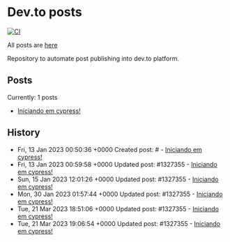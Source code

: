 # Dev.to posts

[![CI](https://github.com/carecone/dev-to-blog/actions/workflows/changed.yml/badge.svg)](https://github.com/carecone/dev-to-blog/actions/workflows/changed.yml)

All posts are [here](https://dev.to/carecone)

Repository to automate post publishing into dev.to platform.

## Posts

Currently: 1 posts

* [Iniciando em cypress!](https://dev.to/carecone/iniciando-em-cypress-1boo)

## History

* Fri, 13 Jan 2023 00:50:36 +0000 Created post: # - [Iniciando em cypress!](https://dev.to/carecone/iniciando-em-cypress)
* Fri, 13 Jan 2023 00:59:58 +0000 Updated post: #1327355 - [Iniciando em cypress!](https://dev.to/carecone/iniciando-em-cypress-1boo)
* Sun, 15 Jan 2023 12:01:26 +0000 Updated post: #1327355 - [Iniciando em cypress!](https://dev.to/carecone/iniciando-em-cypress-1boo)
* Mon, 30 Jan 2023 01:57:44 +0000 Updated post: #1327355 - [Iniciando em cypress!](https://dev.to/carecone/iniciando-em-cypress-1boo)
* Tue, 21 Mar 2023 18:51:06 +0000 Updated post: #1327355 - [Iniciando em cypress!](https://dev.to/carecone/iniciando-em-cypress-1boo)
* Tue, 21 Mar 2023 19:06:54 +0000 Updated post: #1327355 - [Iniciando em cypress!](https://dev.to/carecone/iniciando-em-cypress-1boo)
